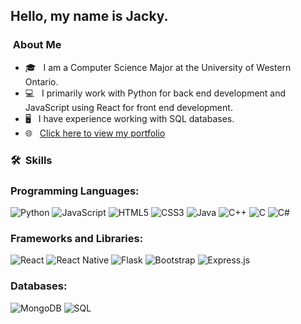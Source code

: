 <h2> Hello, my name is Jacky.</h2>
<h3> &nbsp;About Me </h3>

- 🎓 &nbsp; I am a Computer Science Major at the University of Western Ontario.
- 💻 &nbsp; I primarily work with Python for back end development and JavaScript using React for front end development.
- 🖥️ &nbsp; I have experience working with SQL databases.
- 🌐 &nbsp; [Click here to view my portfolio](https://jackyliu.netlify.app/)

<h3> 🛠 &nbsp;Skills</h3>

### Programming Languages:
![Python](http://img.shields.io/badge/-Python-3776AB?style=flat-square&logo=python&logoColor=ffffff)
![JavaScript](https://img.shields.io/badge/-JavaScript-%23F7DF1C?style=flat-square&logo=javascript&logoColor=000000&labelColor=%23F7DF1C&color=%23FFCE5A)
![HTML5](https://img.shields.io/badge/-HTML-%23E44D27?style=flat-square&logo=html5&logoColor=ffffff)
![CSS3](https://img.shields.io/badge/-CSS-%231572B6?style=flat-square&logo=css3)
![Java](https://img.shields.io/badge/Java-%23ED8B00.svg?style=flat-square&logo=java&logoColor=ffffff)
![C++](https://img.shields.io/badge/C++%20-%2300599C.svg?style=flat-square&logo=c%2B%2B)
![C](https://img.shields.io/badge/C%20-%2300599C.svg?style=flat-square&logo=c)
![C#](https://img.shields.io/badge/C%23%20-%23239120.svg?style=flat-square&logo=c-sharp)
### Frameworks and Libraries:
![React](https://img.shields.io/badge/-React-61DAFB?style=flat-square&logo=react&logoColor=ffffff)
![React Native](https://img.shields.io/badge/React_Native%20-%2320232a.svg?style=flat-square&logo=react&logoColor=ffffff)
![Flask](https://img.shields.io/badge/Flask%20-%23000.svg?style=flat-square&logo=flask)
![Bootstrap](https://img.shields.io/badge/-Bootstrap-563D7C?style=flat-square&logo=Bootstrap)
![Express.js](https://img.shields.io/badge/Express.js%20-%23404d59.svg?style=flat-square)

### Databases:
![MongoDB](https://img.shields.io/badge/MongoDB-%234ea94b.svg?style=flat-square&logo=react&logoColor=ffffff)
![SQL](https://img.shields.io/badge/mysql-%2300f.svg?style=flat-square&logo=react&logoColor=ffffff)
